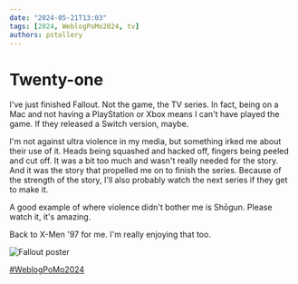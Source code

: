```yaml
---
date: "2024-05-21T13:03"
tags: [2024, WeblogPoMo2024, tv]
authors: pstollery
---
```

# Twenty-one

I've just finished Fallout. Not the game, the TV series. In fact, being on a Mac and not having a PlayStation or Xbox means I can't have played the game. If they released a Switch version, maybe. 

<!-- truncate -->

I'm not against ultra violence in my media, but something irked me about their use of it. Heads being squashed and hacked off, fingers being peeled and cut off. It was a bit too much and wasn't really needed for the story. And it was the story that propelled me on to finish the series. Because of the strength of the story, I'll also probably watch the next series if they get to make it. 

A good example of where violence didn't bother me is Shōgun. Please watch it, it's amazing.

Back to X-Men '97 for me. I'm really enjoying that too. 

![Fallout poster](https://upload.wikimedia.org/wikipedia/en/7/76/Fallout_%282024_TV_series%29.jpg)

[#WeblogPoMo2024](https://weblog.anniegreens.lol/weblog-posting-month-2024)
